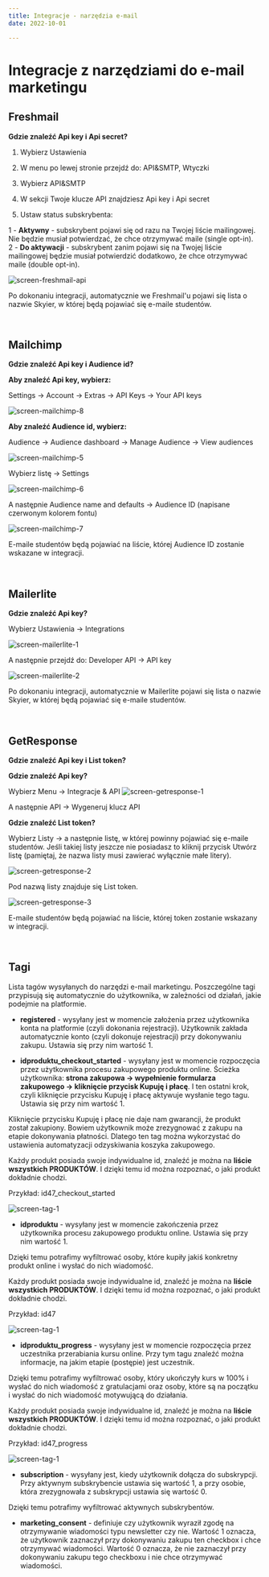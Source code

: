 ```yaml
---
title: Integracje - narzędzia e-mail
date: 2022-10-01

---
```


# Integracje z narzędziami do e-mail marketingu

## Freshmail

**Gdzie znaleźć Api key i Api secret?**

1. Wybierz Ustawienia

2. W menu po lewej stronie przejdź do: API&SMTP, Wtyczki

3. Wybierz API&SMTP

4. W sekcji Twoje klucze API znajdziesz Api key i Api secret

5. Ustaw status subskrybenta:

1 - **Aktywny** - subskrybent pojawi się od razu na Twojej liście mailingowej. Nie będzie musiał potwierdzać, że chce otrzymywać maile (single opt-in).<br>
2 - **Do aktywacji** - subskrybent zanim pojawi się na Twojej liście mailingowej będzie musiał potwierdzić dodatkowo, że chce otrzymywać maile (double opt-in).

![screen-freshmail-api](./images/screen-freshmail-api.jpg)

Po dokonaniu integracji, automatycznie we Freshmail'u pojawi się lista o nazwie Skyier, w której będą pojawiać się e-maile studentów.

<br>

## Mailchimp

**Gdzie znaleźć Api key i Audience id?**

**Aby znaleźć Api key, wybierz:**

Settings -> Account -> Extras -> API Keys -> Your API keys

![screen-mailchimp-8](./images/screen-mailchimp-8.jpg)

**Aby znaleźć Audience id, wybierz:**

Audience -> Audience dashboard -> Manage Audience -> View audiences

![screen-mailchimp-5](./images/screen-mailchimp-5.jpg)

Wybierz listę -> Settings

![screen-mailchimp-6](./images/screen-mailchimp-6.jpg)

A następnie Audience name and defaults -> Audience ID (napisane czerwonym kolorem fontu)

![screen-mailchimp-7](./images/screen-mailchimp-7.jpg)

E-maile studentów będą pojawiać na liście, której Audience ID zostanie wskazane w integracji.

<br>

## Mailerlite

**Gdzie znaleźć Api key?**

Wybierz Ustawienia -> Integrations

![screen-mailerlite-1](./images/screen-mailerlite-1.jpg)

A następnie przejdź do: Developer API -> API key

![screen-mailerlite-2](./images/screen-mailerlite-2.jpg)

Po dokonaniu integracji, automatycznie w Mailerlite pojawi się lista o nazwie Skyier, w której będą pojawiać się e-maile studentów.

<br>

## GetResponse

**Gdzie znaleźć Api key i List token?**

**Gdzie znaleźć Api key?**

Wybierz Menu -> Integracje & API
![screen-getresponse-1](./images/screen-getresponse-1.jpg)

A następnie API -> Wygeneruj klucz API

**Gdzie znaleźć List token?**

Wybierz Listy -> a następnie listę, w której powinny pojawiać się e-maile studentów. Jeśli takiej listy jeszcze nie posiadasz to kliknij przycisk Utwórz listę (pamiętaj, że nazwa listy musi zawierać wyłącznie małe litery).

![screen-getresponse-2](./images/screen-getresponse-2.jpg)

Pod nazwą listy znajduje się List token.

![screen-getresponse-3](./images/screen-getresponse-3.jpg)

E-maile studentów będą pojawiać na liście, której token zostanie wskazany w integracji.

<br>

## Tagi

Lista tagów wysyłanych do narzędzi e-mail marketingu. Poszczególne tagi przypisują się automatycznie do użytkownika, w zależności od działań, jakie podejmie na platformie. 

- **registered** - wysyłany jest w momencie założenia przez użytkownika konta na platformie (czyli dokonania rejestracji). Użytkownik zakłada automatycznie konto (czyli dokonuje rejestracji) przy dokonywaniu zakupu. Ustawia się przy nim wartość 1.

- **idproduktu_checkout_started** - wysyłany jest w momencie rozpoczęcia przez użytkownika procesu zakupowego produktu online. Ścieżka użytkownika: **strona zakupowa -> wypełnienie formularza zakupowego -> kliknięcie przycisk Kupuję i płacę**. I ten ostatni krok, czyli kliknięcie przycisku Kupuję i płacę aktywuje wysłanie tego tagu. Ustawia się przy nim wartość 1.

Kliknięcie przycisku Kupuję i płacę nie daje nam gwarancji, że produkt został zakupiony. Bowiem użytkownik może zrezygnować z zakupu na etapie dokonywania płatności. Dlatego ten tag można wykorzystać do ustawienia automatyzacji odzyskiwania koszyka zakupowego. 

Każdy produkt posiada swoje indywidualne id, znaleźć je można na **liście wszystkich PRODUKTÓW**. I dzięki temu id można rozpoznać, o jaki produkt dokładnie chodzi.

Przykład: id47_checkout_started

![screen-tag-1](./images/screen-tag-1.png)

- **idproduktu** - wysyłany jest w momencie zakończenia przez użytkownika procesu zakupowego produktu online. Ustawia się przy nim wartość 1.

Dzięki temu potrafimy wyfiltrować osoby, które kupiły jakiś konkretny produkt online i wysłać do nich wiadomość.

Każdy produkt posiada swoje indywidualne id, znaleźć je można na **liście wszystkich PRODUKTÓW**. I dzięki temu id można rozpoznać, o jaki produkt dokładnie chodzi.

Przykład: id47

![screen-tag-1](./images/screen-tag-1.png)

- **idproduktu_progress** - wysyłany jest w momencie rozpoczęcia przez uczestnika przerabiania kursu online. Przy tym tagu znaleźć można informacje, na jakim etapie (postępie) jest uczestnik.

Dzięki temu potrafimy wyfiltrować osoby, który ukończyły kurs w 100% i wysłać do nich wiadomość z gratulacjami oraz osoby, które są na początku i wysłać do nich wiadomość motywującą do działania.

Każdy produkt posiada swoje indywidualne id, znaleźć je można na **liście wszystkich PRODUKTÓW**. I dzięki temu id można rozpoznać, o jaki produkt dokładnie chodzi.

Przykład: id47_progress

![screen-tag-1](./images/screen-tag-1.png)

- **subscription** - wysyłany jest, kiedy użytkownik dołącza do subskrypcji. Przy aktywnym subskrybencie ustawia się wartość 1, a przy osobie, która zrezygnowała z subskrypcji ustawia się wartość 0. 

Dzięki temu potrafimy wyfiltrować aktywnych subskrybentów.

- **marketing_consent** - definiuje czy użytkownik wyraził zgodę na otrzymywanie wiadomości typu newsletter czy nie. Wartość 1 oznacza, że użytkownik zaznaczył przy dokonywaniu zakupu ten checkbox i chce otrzymywać wiadomości. Wartość 0 oznacza, że nie zaznaczył przy dokonywaniu zakupu tego checkboxu i nie chce otrzymywać wiadomości.

